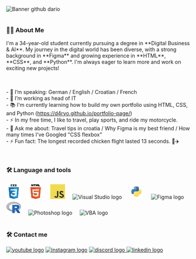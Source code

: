 ![Banner github dario](https://github.com/user-attachments/assets/bf2d6b0c-2655-448d-8f4d-1ac0f153a738)

<h1 align="center"</h1>

###

<h3 align="left">👩‍💻  About Me</h3>
I'm a 34-year-old student currently pursuing a degree in **Digital Business & AI**. 
My journey in the digital world has been diverse, with a strong background in **Figma** and growing experience in **HTML**, **CSS**, and **Python**. 
I'm always eager to learn more and work on exciting new projects!

<br><br>- 📢 I’m speaking: German / English / Croatian / French<br>- 🔭 I’m working as head of IT <br>- 📚 I'm currently learning how to build my own portfolio using HTML, CSS, and Python (https://d4ryo.github.io/portfolio-page/)<br>- ⚡ In my free time, I like to travel, play sports, and ride my motorcycle.<br>- 💬 Ask me about: Travel tips in croatia / Why Figma is my best friend / How many times I've Googled "CSS flexbox"<br>- ⚡ Fun fact: The longest recorded chicken flight lasted 13 seconds. 🐔✈️</p>
<br>
###

<h3 align="left">🛠 Language and tools</h3>

###

<div align="left">
  <img src="https://raw.githubusercontent.com/github/explore/80688e429a7d4ef2fca1e82350fe8e3517d3494d/topics/css/css.png" height="40" alt="CSS logo"  />
  <img width="12" />
  <img src="https://raw.githubusercontent.com/github/explore/80688e429a7d4ef2fca1e82350fe8e3517d3494d/topics/html/html.png" height="40" alt="HTML5 logo"  />
  <img width="12" />
  <img src="https://raw.githubusercontent.com/github/explore/80688e429a7d4ef2fca1e82350fe8e3517d3494d/topics/javascript/javascript.png" height="40" alt="Javascript logo"  />
  <img width="12" />
  <img src="https://upload.wikimedia.org/wikipedia/commons/thumb/9/9a/Visual_Studio_Code_1.35_icon.svg/1024px-Visual_Studio_Code_1.35_icon.svg.png" height="40" alt="Visual Studio logo"  />
  <img width="12" />
  <img src="https://raw.githubusercontent.com/github/explore/80688e429a7d4ef2fca1e82350fe8e3517d3494d/topics/python/python.png" height="40" alt="Python logo"  />
  <img width="12" />
  <img src="https://github.com/user-attachments/assets/a84cdd9c-c1ab-4c8b-98f8-75b278c1c4c5" height="40" alt="Figma logo"  />
  <img width="12" />
  <img src="https://raw.githubusercontent.com/github/explore/80688e429a7d4ef2fca1e82350fe8e3517d3494d/topics/r/r.png" height="40" alt="RStudio logo"  />
  <img width="12" />
  <img src="https://upload.wikimedia.org/wikipedia/commons/thumb/a/af/Adobe_Photoshop_CC_icon.svg/1024px-Adobe_Photoshop_CC_icon.svg.png" height="40" alt="Photoshop logo"  />
  <img width="12" />
  <img src="https://archive.org/download/MSVBA71/VBA_icon.png" height="40" alt="VBA logo"  />
  <img width="12" />
  </div>

<br>
<h3 align="left">🛠 Contact me</h3>

<div align="left">
  <a href="http://www.youtube.com](https://streamable.com/lf027o"><img src="https://img.shields.io/static/v1?message=Youtube&logo=youtube&label=&color=FF0000&logoColor=white&labelColor=&style=for-the-badge" height="35" alt="youtube logo"/></a>
  <a href="https://www.instagram.com/sad_fresh/"><img src="https://img.shields.io/static/v1?message=Instagram&logo=instagram&label=&color=E4405F&logoColor=white&labelColor=&style=for-the-badge" height="35" alt="instagram logo"/></a>
  <a href="http://www.dicord.com](https://streamable.com/lf027o"><img src="https://img.shields.io/static/v1?message=Discord&logo=discord&label=&color=7289DA&logoColor=white&labelColor=&style=for-the-badge" height="35" alt="discord logo"/>
  <a href="https://www.linkedin.com/in/knezevicdario"><img src="https://img.shields.io/static/v1?message=LinkedIn&logo=linkedin&label=&color=0077B5&logoColor=white&labelColor=&style=for-the-badge" height="35" alt="linkedin logo"/></a>
</div>
<br><br>

